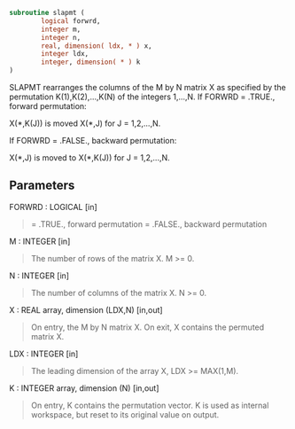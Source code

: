 ```fortran
subroutine slapmt (
        logical forwrd,
        integer m,
        integer n,
        real, dimension( ldx, * ) x,
        integer ldx,
        integer, dimension( * ) k
)
```

SLAPMT rearranges the columns of the M by N matrix X as specified
by the permutation K(1),K(2),...,K(N) of the integers 1,...,N.
If FORWRD = .TRUE.,  forward permutation:

X(\*,K(J)) is moved X(\*,J) for J = 1,2,...,N.

If FORWRD = .FALSE., backward permutation:

X(\*,J) is moved to X(\*,K(J)) for J = 1,2,...,N.

## Parameters
FORWRD : LOGICAL [in]
> = .TRUE., forward permutation
> = .FALSE., backward permutation

M : INTEGER [in]
> The number of rows of the matrix X. M >= 0.

N : INTEGER [in]
> The number of columns of the matrix X. N >= 0.

X : REAL array, dimension (LDX,N) [in,out]
> On entry, the M by N matrix X.
> On exit, X contains the permuted matrix X.

LDX : INTEGER [in]
> The leading dimension of the array X, LDX >= MAX(1,M).

K : INTEGER array, dimension (N) [in,out]
> On entry, K contains the permutation vector. K is used as
> internal workspace, but reset to its original value on
> output.
